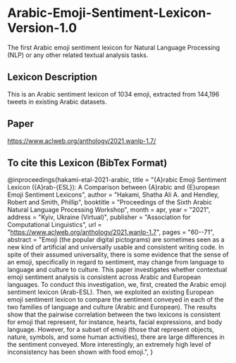 # Arabic-Emoji-Sentiment-Lexicon-Version-1.0
The first Arabic emoji sentiment lexicon for Natural Language Processing (NLP) or any other related textual analysis tasks.

## Lexicon Description
This is an Arabic sentiment lexicon of 1034 emoji, extracted from 144,196 tweets in existing Arabic datasets.

## Paper
https://www.aclweb.org/anthology/2021.wanlp-1.7/

## To cite this Lexicon (BibTex Format)
@inproceedings{hakami-etal-2021-arabic,
    title = "{A}rabic Emoji Sentiment Lexicon ({A}rab-{ESL}): A Comparison between {A}rabic and {E}uropean Emoji Sentiment Lexicons",
    author = "Hakami, Shatha Ali A.  and
      Hendley, Robert  and
      Smith, Phillip",
    booktitle = "Proceedings of the Sixth Arabic Natural Language Processing Workshop",
    month = apr,
    year = "2021",
    address = "Kyiv, Ukraine (Virtual)",
    publisher = "Association for Computational Linguistics",
    url = "https://www.aclweb.org/anthology/2021.wanlp-1.7",
    pages = "60--71",
    abstract = "Emoji (the popular digital pictograms) are sometimes seen as a new kind of artificial and universally usable and consistent writing code. In spite of their assumed universality, there is some evidence that the sense of an emoji, specifically in regard to sentiment, may change from language to language and culture to culture. This paper investigates whether contextual emoji sentiment analysis is consistent across Arabic and European languages. To conduct this investigation, we, first, created the Arabic emoji sentiment lexicon (Arab-ESL). Then, we exploited an existing European emoji sentiment lexicon to compare the sentiment conveyed in each of the two families of language and culture (Arabic and European). The results show that the pairwise correlation between the two lexicons is consistent for emoji that represent, for instance, hearts, facial expressions, and body language. However, for a subset of emoji (those that represent objects, nature, symbols, and some human activities), there are large differences in the sentiment conveyed. More interestingly, an extremely high level of inconsistency has been shown with food emoji.",
}
